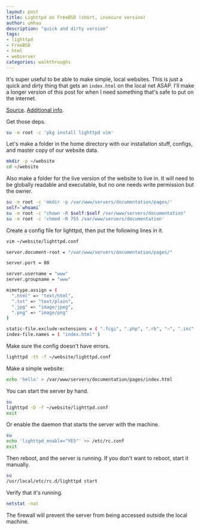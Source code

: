 ```yaml
---
layout: post
title: Lighttpd on FreeBSD (short, insecure version)
author: umhau
description: "quick and dirty version"
tags: 
- lighttpd
- FreeBSD
- html
- webserver
categories: walkthroughs
---
```


It's super useful to be able to make simple, local websites. This is just a quick and dirty thing that gets an `index.html` on the local net ASAP.  I'll make a longer version of this post for when I need something that's safe to put on the internet.

[Source](https://redmine.lighttpd.net/projects/lighttpd/wiki/TutorialConfiguration). [Additional info](https://redmine.lighttpd.net/projects/lighttpd/repository/14/revisions/master/entry/doc/config/lighttpd.conf).

Get those deps.

```sh
su -m root -c 'pkg install lighttpd vim'
```

Let's make a folder in the home directory with our installation stuff, configs, and master copy of our website data.

```sh
mkdir -p ~/website
cd ~/website
```

Also make a folder for the live version of the website to live in. It will need to be globally readable and executable, but no one needs write permission but the owner.

```sh
su -m root -c 'mkdir -p /var/www/servers/documentation/pages/'
self=`whoami`
su -m root -c "chown -R $self:$self /var/www/servers/documentation"
su -m root -c 'chmod -R 755 /var/www/servers/documentation'
```

Create a config file for lighttpd, then put the following lines in it.

```sh
vim ~/website/lighttpd.conf
```
```sh
server.document-root = "/var/www/servers/documentation/pages/" 

server.port = 80

server.username = "www" 
server.groupname = "www" 

mimetype.assign = (
  ".html" => "text/html", 
  ".txt" => "text/plain",
  ".jpg" => "image/jpeg",
  ".png" => "image/png" 
)

static-file.exclude-extensions = ( ".fcgi", ".php", ".rb", "~", ".inc" )
index-file.names = ( "index.html" )
```

Make sure the config doesn't have errors.

```sh
lighttpd -tt -f ~/website/lighttpd.conf
```

Make a simple website:

```sh
echo 'hello' > /var/www/servers/documentation/pages/index.html
```

You can start the server by hand.

```sh
su
lighttpd -D -f ~/website/lighttpd.conf
exit
```

Or enable the daemon that starts the server with the machine.

```sh
su
echo 'lighttpd_enable="YES"' >> /etc/rc.conf
exit
```

Then reboot, and the server is running. If you don't want to reboot, start it manually.

```sh
su
/usr/local/etc/rc.d/lighttpd start
```

Verify that it's running.

```sh
netstat -nat
```

The firewall will prevent the server from being accessed outside the local machine.